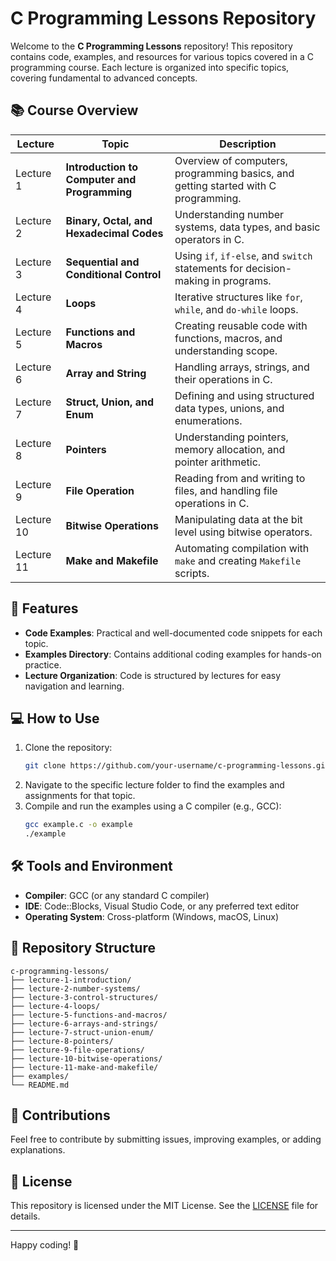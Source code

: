 # C Programming Lessons Repository

Welcome to the **C Programming Lessons** repository! This repository contains code, examples, and resources for various topics covered in a C programming course. Each lecture is organized into specific topics, covering fundamental to advanced concepts.

## 📚 Course Overview

| **Lecture** | **Topic**                                    | **Description**                                                                                   |
|-------------|----------------------------------------------|---------------------------------------------------------------------------------------------------|
| Lecture 1   | **Introduction to Computer and Programming** | Overview of computers, programming basics, and getting started with C programming.               |
| Lecture 2   | **Binary, Octal, and Hexadecimal Codes**     | Understanding number systems, data types, and basic operators in C.                              |
| Lecture 3   | **Sequential and Conditional Control**       | Using `if`, `if-else`, and `switch` statements for decision-making in programs.                  |
| Lecture 4   | **Loops**                                    | Iterative structures like `for`, `while`, and `do-while` loops.                                  |
| Lecture 5   | **Functions and Macros**                     | Creating reusable code with functions, macros, and understanding scope.                          |
| Lecture 6   | **Array and String**                         | Handling arrays, strings, and their operations in C.                                             |
| Lecture 7   | **Struct, Union, and Enum**                  | Defining and using structured data types, unions, and enumerations.                              |
| Lecture 8   | **Pointers**                                 | Understanding pointers, memory allocation, and pointer arithmetic.                               |
| Lecture 9   | **File Operation**                           | Reading from and writing to files, and handling file operations in C.                            |
| Lecture 10  | **Bitwise Operations**                       | Manipulating data at the bit level using bitwise operators.                                       |
| Lecture 11  | **Make and Makefile**                        | Automating compilation with `make` and creating `Makefile` scripts.                              |

## 🚀 Features

- **Code Examples**: Practical and well-documented code snippets for each topic.
- **Examples Directory**: Contains additional coding examples for hands-on practice.
- **Lecture Organization**: Code is structured by lectures for easy navigation and learning.

## 💻 How to Use

1. Clone the repository:
   ```bash
   git clone https://github.com/your-username/c-programming-lessons.git
   ```
2. Navigate to the specific lecture folder to find the examples and assignments for that topic.
3. Compile and run the examples using a C compiler (e.g., GCC):
   ```bash
   gcc example.c -o example
   ./example
   ```

## 🛠️ Tools and Environment

- **Compiler**: GCC (or any standard C compiler)
- **IDE**: Code::Blocks, Visual Studio Code, or any preferred text editor
- **Operating System**: Cross-platform (Windows, macOS, Linux)

## 📂 Repository Structure

```plaintext
c-programming-lessons/
├── lecture-1-introduction/
├── lecture-2-number-systems/
├── lecture-3-control-structures/
├── lecture-4-loops/
├── lecture-5-functions-and-macros/
├── lecture-6-arrays-and-strings/
├── lecture-7-struct-union-enum/
├── lecture-8-pointers/
├── lecture-9-file-operations/
├── lecture-10-bitwise-operations/
├── lecture-11-make-and-makefile/
├── examples/
└── README.md
```

## 🤝 Contributions

Feel free to contribute by submitting issues, improving examples, or adding explanations. 

## 📄 License

This repository is licensed under the MIT License. See the [LICENSE](LICENSE) file for details.

---

Happy coding! 🚀
